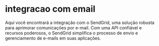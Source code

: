 # integracao com email
Aqui você encontrará a integração com o SendGrid, uma solução robusta para aprimorar comunicações por e-mail. Com uma API confiável e recursos poderosos, o SendGrid simplifica o processo de envio e gerenciamento de e-mails em suas aplicações.
